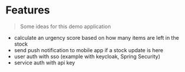 # Features
> Some ideas for this demo application

- calculate an urgency score based on how many items
are left in the stock
- send push notification to mobile app if a stock update is here
- user auth with sso (example with keycloak, Spring Security)
- service auth with api key
